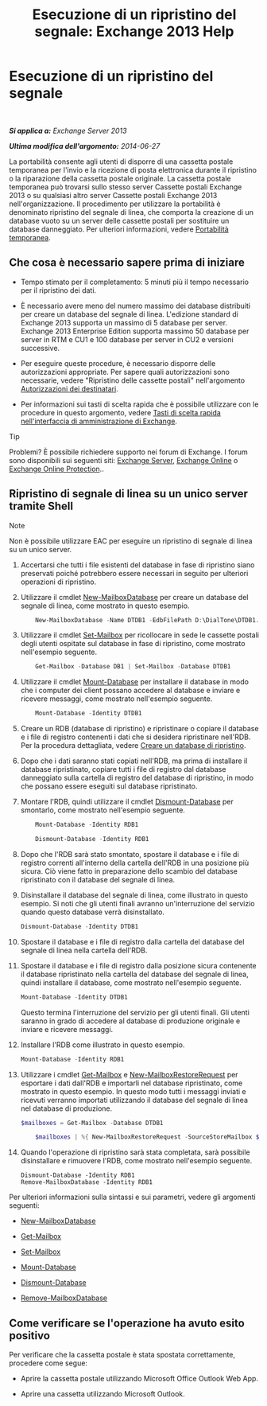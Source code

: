 ﻿---
title: 'Esecuzione di un ripristino del segnale: Exchange 2013 Help'
TOCTitle: Esecuzione di un ripristino del segnale
ms:assetid: 158817fa-4b17-4fa9-8341-a86609e6a388
ms:mtpsurl: https://technet.microsoft.com/it-it/library/Dd979810(v=EXCHG.150)
ms:contentKeyID: 51407342
ms.date: 05/22/2018
mtps_version: v=EXCHG.150
ms.translationtype: MT
---

# Esecuzione di un ripristino del segnale

 

_**Si applica a:** Exchange Server 2013_

_**Ultima modifica dell'argomento:** 2014-06-27_

La portabilità consente agli utenti di disporre di una cassetta postale temporanea per l'invio e la ricezione di posta elettronica durante il ripristino o la riparazione della cassetta postale originale. La cassetta postale temporanea può trovarsi sullo stesso server Cassette postali Exchange 2013 o su qualsiasi altro server Cassette postali Exchange 2013 nell'organizzazione. Il procedimento per utilizzare la portabilità è denominato ripristino del segnale di linea, che comporta la creazione di un database vuoto su un server delle cassette postali per sostituire un database danneggiato. Per ulteriori informazioni, vedere [Portabilità temporanea](dial-tone-portability-exchange-2013-help.md).

## Che cosa è necessario sapere prima di iniziare

  - Tempo stimato per il completamento: 5 minuti più il tempo necessario per il ripristino dei dati.

  - È necessario avere meno del numero massimo dei database distribuiti per creare un database del segnale di linea. L'edizione standard di Exchange 2013 supporta un massimo di 5 database per server. Exchange 2013 Enterprise Edition supporta massimo 50 database per server in RTM e CU1 e 100 database per server in CU2 e versioni successive.

  - Per eseguire queste procedure, è necessario disporre delle autorizzazioni appropriate. Per sapere quali autorizzazioni sono necessarie, vedere "Ripristino delle cassette postali" nell'argomento [Autorizzazioni dei destinatari](recipients-permissions-exchange-2013-help.md).

  - Per informazioni sui tasti di scelta rapida che è possibile utilizzare con le procedure in questo argomento, vedere [Tasti di scelta rapida nell'interfaccia di amministrazione di Exchange](keyboard-shortcuts-in-the-exchange-admin-center-exchange-online-protection-help.md).


> [!TIP]
> Problemi? È possibile richiedere supporto nei forum di Exchange. I forum sono disponibili sui seguenti siti: <A href="https://go.microsoft.com/fwlink/p/?linkid=60612">Exchange Server</A>, <A href="https://go.microsoft.com/fwlink/p/?linkid=267542">Exchange Online</A> o <A href="https://go.microsoft.com/fwlink/p/?linkid=285351">Exchange Online Protection</A>..



## Ripristino di segnale di linea su un unico server tramite Shell


> [!NOTE]
> Non è possibile utilizzare EAC per eseguire un ripristino di segnale di linea su un unico server.



1.  Accertarsi che tutti i file esistenti del database in fase di ripristino siano preservati poiché potrebbero essere necessari in seguito per ulteriori operazioni di ripristino.

2.  Utilizzare il cmdlet [New-MailboxDatabase](https://technet.microsoft.com/it-it/library/aa997976\(v=exchg.150\)) per creare un database del segnale di linea, come mostrato in questo esempio.
    
    ```powershell
        New-MailboxDatabase -Name DTDB1 -EdbFilePath D:\DialTone\DTDB1.EDB
    ```

3.  Utilizzare il cmdlet [Set-Mailbox](https://technet.microsoft.com/it-it/library/bb123981\(v=exchg.150\)) per ricollocare in sede le cassette postali degli utenti ospitate sul database in fase di ripristino, come mostrato nell'esempio seguente.
    
    ```powershell
        Get-Mailbox -Database DB1 | Set-Mailbox -Database DTDB1
    ```

4.  Utilizzare il cmdlet [Mount-Database](https://technet.microsoft.com/it-it/library/aa998871\(v=exchg.150\)) per installare il database in modo che i computer dei client possano accedere al database e inviare e ricevere messaggi, come mostrato nell'esempio seguente.
    
    ```powershell
        Mount-Database -Identity DTDB1
    ```

5.  Creare un RDB (database di ripristino) e ripristinare o copiare il database e i file di registro contenenti i dati che si desidera ripristinare nell'RDB. Per la procedura dettagliata, vedere [Creare un database di ripristino](create-a-recovery-database-exchange-2013-help.md).

6.  Dopo che i dati saranno stati copiati nell'RDB, ma prima di installare il database ripristinato, copiare tutti i file di registro dal database danneggiato sulla cartella di registro del database di ripristino, in modo che possano essere eseguiti sul database ripristinato.

7.  Montare l'RDB, quindi utilizzare il cmdlet [Dismount-Database](https://technet.microsoft.com/it-it/library/bb124936\(v=exchg.150\)) per smontarlo, come mostrato nell'esempio seguente.
    
    ```powershell
        Mount-Database -Identity RDB1
    ```
    ```powershell
        Dismount-Database -Identity RDB1
    ```
8.  Dopo che l'RDB sarà stato smontato, spostare il database e i file di registro correnti all'interno della cartella dell'RDB in una posizione più sicura. Ciò viene fatto in preparazione dello scambio del database ripristinato con il database del segnale di linea.

9.  Disinstallare il database del segnale di linea, come illustrato in questo esempio. Si noti che gli utenti finali avranno un'interruzione del servizio quando questo database verrà disinstallato.
    
    ```powershell
    Dismount-Database -Identity DTDB1
    ```

10. Spostare il database e i file di registro dalla cartella del database del segnale di linea nella cartella dell'RDB.

11. Spostare il database e i file di registro dalla posizione sicura contenente il database ripristinato nella cartella del database del segnale di linea, quindi installare il database, come mostrato nell'esempio seguente.
    
    ```powershell
    Mount-Database -Identity DTDB1
    ```
    
    Questo termina l'interruzione del servizio per gli utenti finali. Gli utenti saranno in grado di accedere al database di produzione originale e inviare e ricevere messaggi.

12. Installare l'RDB come illustrato in questo esempio.
    
    ```powershell
    Mount-Database -Identity RDB1
    ```

13. Utilizzare i cmdlet [Get-Mailbox](https://technet.microsoft.com/it-it/library/bb123685\(v=exchg.150\)) e [New-MailboxRestoreRequest](https://technet.microsoft.com/it-it/library/ff829875\(v=exchg.150\)) per esportare i dati dall'RDB e importarli nel database ripristinato, come mostrato in questo esempio. In questo modo tutti i messaggi inviati e ricevuti verranno importati utilizzando il database del segnale di linea nel database di produzione.

    
    ```powershell
    $mailboxes = Get-Mailbox -Database DTDB1
    ```
    
    ```powershell
        $mailboxes | %{ New-MailboxRestoreRequest -SourceStoreMailbox $_.ExchangeGuid -SourceDatabase RDB1 -TargetMailbox $_ }
    ```

14. Quando l'operazione di ripristino sarà stata completata, sarà possibile disinstallare e rimuovere l'RDB, come mostrato nell'esempio seguente.
    
        Dismount-Database -Identity RDB1
        Remove-MailboxDatabase -Identity RDB1

Per ulteriori informazioni sulla sintassi e sui parametri, vedere gli argomenti seguenti:

  - [New-MailboxDatabase](https://technet.microsoft.com/it-it/library/aa997976\(v=exchg.150\))

  - [Get-Mailbox](https://technet.microsoft.com/it-it/library/bb123685\(v=exchg.150\))

  - [Set-Mailbox](https://technet.microsoft.com/it-it/library/bb123981\(v=exchg.150\))

  - [Mount-Database](https://technet.microsoft.com/it-it/library/aa998871\(v=exchg.150\))

  - [Dismount-Database](https://technet.microsoft.com/it-it/library/bb124936\(v=exchg.150\))

  - [Remove-MailboxDatabase](https://technet.microsoft.com/it-it/library/aa997931\(v=exchg.150\))

## Come verificare se l'operazione ha avuto esito positivo

Per verificare che la cassetta postale è stata spostata correttamente, procedere come segue:

  - Aprire la cassetta postale utilizzando Microsoft Office Outlook Web App.

  - Aprire una cassetta utilizzando Microsoft Outlook.

